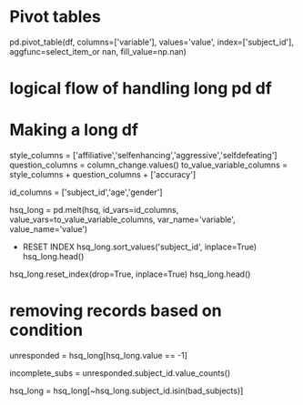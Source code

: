 # Pivot tables
pd.pivot_table(df,
			columns=['variable'],
			values='value',
			index=['subject_id'],
			aggfunc=select_item_or nan,
			fill_value=np.nan)

# logical flow of handling long pd df
# Making a long df
style_columns = ['affiliative','selfenhancing','aggressive','selfdefeating']
question_columns = column_change.values()
to_value_variable_columns = style_columns + question_columns + ['accuracy']

id_columns = ['subject_id','age','gender']

hsq_long = pd.melt(hsq, id_vars=id_columns, value_vars=to_value_variable_columns,
                   var_name='variable', value_name='value')
- RESET INDEX
hsq_long.sort_values('subject_id', inplace=True)
hsq_long.head()

hsq_long.reset_index(drop=True, inplace=True)
hsq_long.head()


# removing records based on condition
unresponded = hsq_long[hsq_long.value == -1]

incomplete_subs = unresponded.subject_id.value_counts()

hsq_long = hsq_long[~hsq_long.subject_id.isin(bad_subjects)]

